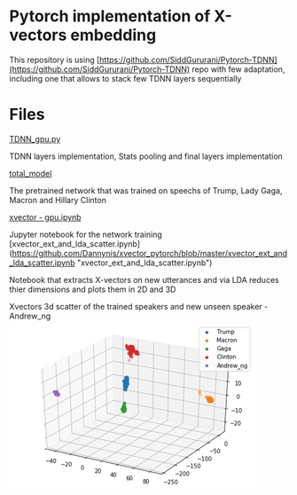 ﻿# Pytorch implementation of X-vectors embedding

This repository is using [https://github.com/SiddGururani/Pytorch-TDNN](https://github.com/SiddGururani/Pytorch-TDNN) repo with few adaptation, including one that allows to stack few TDNN layers sequentially 


# Files

[TDNN_gpu.py](https://github.com/Dannynis/xvector_pytorch/blob/master/TDNN_gpu.py "TDNN_gpu.py")

TDNN layers implementation, Stats pooling and final layers implementation

[total_model](https://github.com/Dannynis/xvector_pytorch/blob/master/total_model "total_model")

The pretrained network that was trained on speechs of Trump, Lady Gaga, Macron and Hillary Clinton

[xvector - gpu.ipynb](https://github.com/Dannynis/xvector_pytorch/blob/master/xvector%20-%20gpu.ipynb "xvector - gpu.ipynb")

Jupyter notebook for the network training
[xvector_ext_and_lda_scatter.ipynb]
(https://github.com/Dannynis/xvector_pytorch/blob/master/xvector_ext_and_lda_scatter.ipynb "xvector_ext_and_lda_scatter.ipynb")

Notebook that extracts X-vectors on new utterances and via LDA reduces thier dimensions and plots them in 2D and 3D

Xvectors 3d scatter of the trained speakers and new unseen speaker - Andrew_ng
![lda-3dim-with-andrew.png](https://github.com/Dannynis/xvector_pytorch/blob/master/lda-3dim-with-andrew.png?raw=true) 


